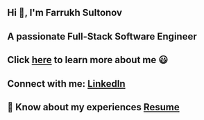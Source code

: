 ## Hi 👋, I'm Farrukh Sultonov

## A passionate Full-Stack Software Engineer

## Click [here](https://portfolio-farrukhsultonov.vercel.app/) to learn more about me  😃

## Connect with me: [LinkedIn](https://linkedin.com/in/farrukh-sultonov/)

## 📄 Know about my experiences [Resume](https://drive.google.com/file/d/11W7FPJj1f8xpR3uOz4otTGO-cREvuuUT/view?usp=sharing)
